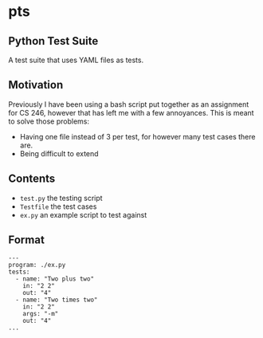 # pts
## Python Test Suite
A test suite that uses YAML files as tests.

## Motivation
Previously I have been using a bash script put together as an assignment for
CS 246, however that has left me with a few annoyances. This is meant to solve
those problems:

- Having one file instead of 3 per test, for however many test cases there are.
- Being difficult to extend

## Contents
- `test.py` the testing script
- `Testfile` the test cases
- `ex.py` an example script to test against

## Format
    ---
    program: ./ex.py
    tests:
      - name: "Two plus two"
        in: "2 2"
        out: "4"
      - name: "Two times two"
        in: "2 2"
        args: "-m"
        out: "4"
    ...

